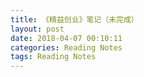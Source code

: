 ```yaml
---
title: 《精益创业》笔记（未完成）
layout: post
date: 2018-04-07 00:10:11
categories: Reading Notes
tags: Reading Notes
---
```

